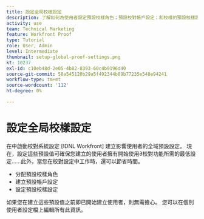 ```yaml
---
title: 設定全局校樣設定
description: 了解如何為使用者設定預設校樣角色；預設校對帳戶設定；和校樣的預設校樣設定。
activity: use
team: Technical Marketing
feature: Workfront Proof
type: Tutorial
role: User, Admin
level: Intermediate
thumbnail: setup-global-proof-settings.png
kt: 10237
exl-id: c10eb48d-2e05-4b82-8393-60c4b9196d40
source-git-commit: 58a545120b29a5f492344b89b77235e548e94241
workflow-type: tm+mt
source-wordcount: '112'
ht-degree: 0%

---
```


# 設定全局校樣設定

在中啟動校對系統設定 [!DNL Workfront] 建立影響使用者的全域預設設定。 現在，設定這些預設值可確保您建立的使用者擁有開始使用∂校對功能所需的最低設定……此外，當您在校對設定中工作時，還可以節省時間。

* 分配預設校樣角色
* 建立預設帳戶設定
* 設定預設校樣設定

如果您在建立這些預設值之前即已開始建立使用者，則無需擔心。 您可以在個別使用者設定檔上編輯所有此資訊。
